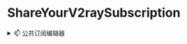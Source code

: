# ShareYourV2raySubscription

<details>

<summary>📫 公共订阅编辑器</summary>

[Premium 线路]

/sub.php?key=suijisuijisuiji&level=premium

[普通 线路]

/sub.php?key=suijisuijisuiji

[网易云 线路]

/sub.php?key=suijisuijisuiji&level=ncm

[仅 vmess]

/sub.php?key=suijisuijisuiji&level=premium&type=vmess

[仅 vless]

/sub.php?key=suijisuijisuiji&level=premium&type=vless

[仅 ss]

/sub.php?key=suijisuijisuiji&level=premium&type=ss

[仅 trojan]

/sub.php?key=suijisuijisuiji&level=premium&type=trojan

[特殊节点（包含hysteria/naiveproxy等）]

/sub.php?key=suijisuijisuiji&level=premium&type=else

[支持 quantumultX 节点]

/sub.php?key=suijisuijisuiji&level=premium&type=qx

</details>

